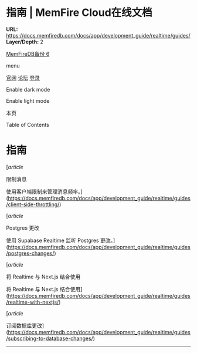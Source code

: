 # 指南 | MemFire Cloud在线文档

**URL:** https://docs.memfiredb.com/docs/app/development_guide/realtime/guides/
**Layer/Depth:** 2

[MemFireDB备份 6](/)

menu

[官网](https://memfiredb.com/)
[论坛](https://community.memfiredb.com/)
[登录](https://cloud.memfiredb.com/auth/login)

Enable dark mode

Enable light mode

本页

Table of Contents

# 指南

[*article*

限制消息

使用客户端限制来管理消息频率。](https://docs.memfiredb.com/docs/app/development_guide/realtime/guides/client-side-throttling/)

[*article*

Postgres 更改

使用 Supabase Realtime 监听 Postgres 更改。](https://docs.memfiredb.com/docs/app/development_guide/realtime/guides/postgres-changes/)

[*article*

将 Realtime 与 Next.js 结合使用

将 Realtime 与 Next.js 结合使用](https://docs.memfiredb.com/docs/app/development_guide/realtime/guides/realtime-with-nextjs/)

[*article*

订阅数据库更改](https://docs.memfiredb.com/docs/app/development_guide/realtime/guides/subscribing-to-database-changes/)

---
